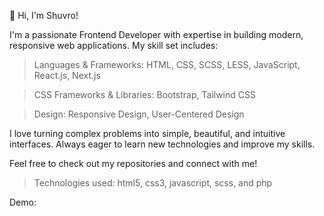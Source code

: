 
👋 Hi, I'm Shuvro!

I'm a passionate Frontend Developer with expertise in building modern, responsive web applications. My skill set includes: 
> Languages & Frameworks: HTML, CSS, SCSS, LESS, JavaScript, React.js, Next.js

> CSS Frameworks & Libraries: Bootstrap, Tailwind CSS

> Design: Responsive Design, User-Centered Design

I love turning complex problems into simple, beautiful, and intuitive interfaces. Always eager to learn new technologies and improve my skills.

Feel free to check out my repositories and connect with me!


> Technologies used: html5, css3, javascript, scss, and php


Demo:  